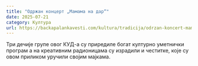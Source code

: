 ```yaml
---
title: "Одржан концерт „Мамама на дар“"
date: 2025-07-21
category: Култура
url: https://backapalankavesti.com/kultura/tradicija/odrzan-koncert-mamama-na-dar/
---
```


Три дечије групе овог КУД-а су приредиле богат културно уметнички програм а на креативним радионицама су израдили и честитке, које су овом приликом уручили својим мајкама.

